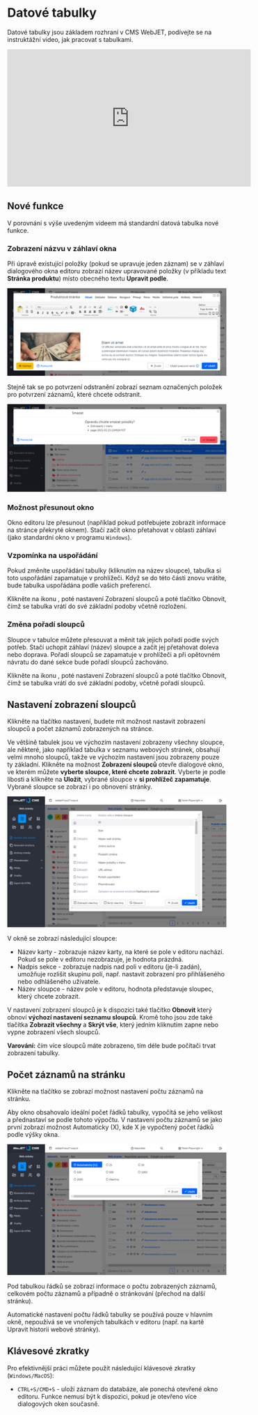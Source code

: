 # Datové tabulky

Datové tabulky jsou základem rozhraní v CMS WebJET, podívejte se na instruktážní video, jak pracovat s tabulkami.

<div class="video-container">
  <iframe width="560" height="315" src="https://www.youtube.com/embed/-NN6pMz_bKw" title="Přehrávač videí YouTube" frameborder="0" allow="accelerometer; autoplay; clipboard-write; encrypted-media; gyroscope; picture-in-picture" allowfullscreen></iframe>
</div>

## Nové funkce

V porovnání s výše uvedeným videem má standardní datová tabulka nové funkce.

### Zobrazení názvu v záhlaví okna

Při úpravě existující položky (pokud se upravuje jeden záznam) se v záhlaví dialogového okna editoru zobrazí název upravované položky (v příkladu text **Stránka produktu**) místo obecného textu **Upravit podle**.

![](dt-header-title.png)

Stejně tak se po potvrzení odstranění zobrazí seznam označených položek pro potvrzení záznamů, které chcete odstranit.

![](dt-delete-confirm.png)

### Možnost přesunout okno

Okno editoru lze přesunout (například pokud potřebujete zobrazit informace na stránce překryté oknem). Stačí začít okno přetahovat v oblasti záhlaví (jako standardní okno v programu `Windows`).

### Vzpomínka na uspořádání

Pokud změníte uspořádání tabulky (kliknutím na název sloupce), tabulka si toto uspořádání zapamatuje v prohlížeči. Když se do této části znovu vrátíte, bude tabulka uspořádána podle vašich preferencí.

Klikněte na ikonu <i class="ti ti-adjustments-horizontal" role="presentation" ></i>, poté nastavení Zobrazení sloupců a poté tlačítko Obnovit, čímž se tabulka vrátí do své základní podoby včetně rozložení.

### Změna pořadí sloupců

Sloupce v tabulce můžete přesouvat a měnit tak jejich pořadí podle svých potřeb. Stačí uchopit záhlaví (název) sloupce a začít jej přetahovat doleva nebo doprava. Pořadí sloupců se zapamatuje v prohlížeči a při opětovném návratu do dané sekce bude pořadí sloupců zachováno.

Klikněte na ikonu <i class="ti ti-adjustments-horizontal" role="presentation" ></i>, poté nastavení Zobrazení sloupců a poté tlačítko Obnovit, čímž se tabulka vrátí do své základní podoby, včetně pořadí sloupců.

## Nastavení zobrazení sloupců

Klikněte na tlačítko <i class="ti ti-adjustments-horizontal" role="presentation" ></i> nastavení, budete mít možnost nastavit zobrazení sloupců a počet záznamů zobrazených na stránce.

Ve většině tabulek jsou ve výchozím nastavení zobrazeny všechny sloupce, ale některé, jako například tabulka v seznamu webových stránek, obsahují velmi mnoho sloupců, takže ve výchozím nastavení jsou zobrazeny pouze ty základní. Klikněte na možnost **Zobrazení sloupců** otevře dialogové okno, ve kterém můžete **vyberte sloupce, které chcete zobrazit**. Vyberte je podle libosti a klikněte na **Uložit**, vybrané sloupce v **si prohlížeč zapamatuje**. Vybrané sloupce se zobrazí i po obnovení stránky.

![](dt-colvis.png)

V okně se zobrazí následující sloupce:
- Název karty - zobrazuje název karty, na které se pole v editoru nachází. Pokud se pole v editoru nezobrazuje, je hodnota prázdná.
- Nadpis sekce - zobrazuje nadpis nad poli v editoru (je-li zadán), umožňuje rozlišit skupinu polí, např. nastavit zobrazení pro přihlášeného nebo odhlášeného uživatele.
- Název sloupce - název pole v editoru, hodnota představuje sloupec, který chcete zobrazit.

V nastavení zobrazení sloupců je k dispozici také tlačítko **Obnovit** který obnoví **výchozí nastavení seznamu sloupců**. Kromě toho jsou zde také tlačítka **Zobrazit všechny** a **Skrýt vše**, který jedním kliknutím zapne nebo vypne zobrazení všech sloupců.

**Varování:** čím více sloupců máte zobrazeno, tím déle bude počítači trvat zobrazení tabulky.

## Počet záznamů na stránku

Klikněte na tlačítko <i class="ti ti-adjustments-horizontal" role="presentation" ></i> se zobrazí možnost nastavení počtu záznamů na stránku.

Aby okno obsahovalo ideální počet řádků tabulky, vypočítá se jeho velikost a přednastaví se podle tohoto výpočtu. V nastavení počtu záznamů se jako první zobrazí možnost Automaticky (X), kde X je vypočtený počet řádků podle výšky okna.

![](dt-pagelength.png)

Pod tabulkou řádků se zobrazí informace o počtu zobrazených záznamů, celkovém počtu záznamů a případně o stránkování (přechod na další stránku).

Automatické nastavení počtu řádků tabulky se používá pouze v hlavním okně, nepoužívá se ve vnořených tabulkách v editoru (např. na kartě Upravit historii webové stránky).

## Klávesové zkratky

Pro efektivnější práci můžete použít následující klávesové zkratky (`Windows/MacOS`):
- `CTRL+S/CMD+S` - uloží záznam do databáze, ale ponechá otevřené okno editoru. Funkce nemusí být k dispozici, pokud je otevřeno více dialogových oken současně.
